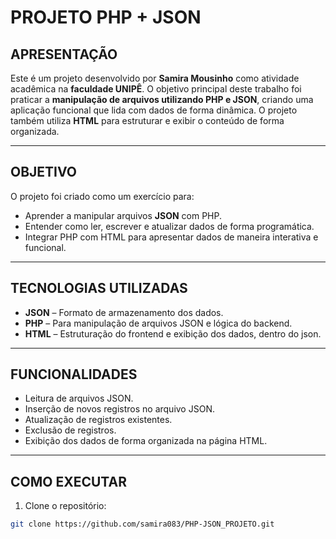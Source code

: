 # PROJETO PHP + JSON

## APRESENTAÇÃO
Este é um projeto desenvolvido por **Samira Mousinho** como atividade acadêmica na **faculdade UNIPÊ**. O objetivo principal deste trabalho foi praticar a **manipulação de arquivos utilizando PHP e JSON**, criando uma aplicação funcional que lida com dados de forma dinâmica. O projeto também utiliza **HTML** para estruturar e exibir o conteúdo de forma organizada.

---

## OBJETIVO
O projeto foi criado como um exercício para:
- Aprender a manipular arquivos **JSON** com PHP.
- Entender como ler, escrever e atualizar dados de forma programática.
- Integrar PHP com HTML para apresentar dados de maneira interativa e funcional.

---

## TECNOLOGIAS UTILIZADAS
- **JSON** – Formato de armazenamento dos dados.
- **PHP** – Para manipulação de arquivos JSON e lógica do backend.
- **HTML** – Estruturação do frontend e exibição dos dados, dentro do json.

---

## FUNCIONALIDADES
- Leitura de arquivos JSON.
- Inserção de novos registros no arquivo JSON.
- Atualização de registros existentes.
- Exclusão de registros.
- Exibição dos dados de forma organizada na página HTML.

---

## COMO EXECUTAR
1. Clone o repositório:
```bash
git clone https://github.com/samira083/PHP-JSON_PROJETO.git
